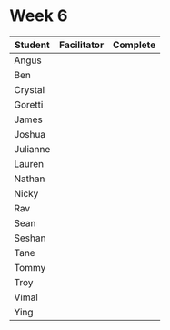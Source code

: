 # Week 6

| Student | Facilitator | Complete |
| ------- | :---------: | :------: |
| Angus |                |          |
| Ben |                |          |
| Crystal |                 |          |
| Goretti |              |          |
| James |               |          |
| Joshua |                |          |
| Julianne |               |          |
| Lauren |                |      |
| Nathan |                |      |
| Nicky |                |      |
| Rav |                |       |
| Sean |                |       |
| Seshan |                |       |
| Tane |                |       |
| Tommy |                |     |
| Troy |                |     |
| Vimal |                |     |
| Ying |                |     |

<!-- ✔️ or ❌ -->
